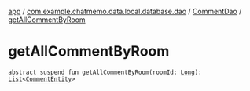 [app](../../index.md) / [com.example.chatmemo.data.local.database.dao](../index.md) / [CommentDao](index.md) / [getAllCommentByRoom](./get-all-comment-by-room.md)

# getAllCommentByRoom

`abstract suspend fun getAllCommentByRoom(roomId: `[`Long`](https://kotlinlang.org/api/latest/jvm/stdlib/kotlin/-long/index.html)`): `[`List`](https://kotlinlang.org/api/latest/jvm/stdlib/kotlin.collections/-list/index.html)`<`[`CommentEntity`](../../com.example.chatmemo.data.database.entity/-comment-entity/index.md)`>`